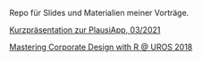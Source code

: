 Repo für Slides und Materialien meiner Vorträge.

[Kurzpräsentation zur PlausiApp, 03/2021](https://tlorusso.github.io/talks/plausiapp_032021)

[Mastering Corporate Design with R @ UROS 2018](https://tlorusso.github.io/uros_master_cd_with_r/presentation.html)

